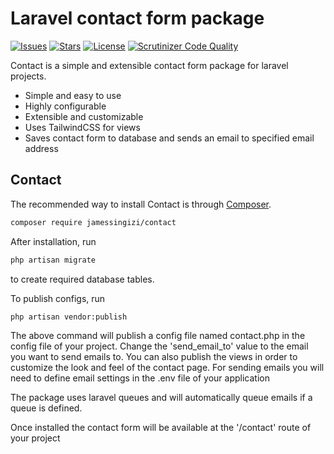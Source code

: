 # Laravel contact form package

[![Issues](https://img.shields.io/github/issues/jamessingizi/laravel-contact-package?style=flat-square&logo=appveyor)](https://github.com/jamessingizi/laravel-contact-package/issues)
[![Stars](https://img.shields.io/github/stars/jamessingizi/laravel-contact-package?style=flat-square&logo=appveyor)](https://github.com/jamessingizi/laravel-contact-package/stargazers)
[![License](https://img.shields.io/github/license/jamessingizi/laravel-contact-package?style=flat-square&logo=appveyor)](https://github.com/jamessingizi/laravel-contact-package/blob/main/LICENSE)
[![Scrutinizer Code Quality](https://img.shields.io/github/license/jamessingizi/laravel-contact-package?style=flat-square&logo=appveyor)](https://scrutinizer-ci.com/g/jamessingizi/laravel-contact-package/?branch=main)


Contact is a simple and extensible contact form package for laravel projects.

- Simple and easy to use
- Highly configurable
- Extensible and customizable
- Uses TailwindCSS for views
- Saves contact form to database and sends an email to specified email address

## Contact

The recommended way to install Contact is through
[Composer](https://getcomposer.org/).

```bash
composer require jamessingizi/contact
```

After installation, run 
```bash
php artisan migrate
```
 to create required database tables.

To publish configs, run 

```bash
php artisan vendor:publish
```

The above command will publish a config file named contact.php in the config file of your project. Change the 'send_email_to' value to the email you want to send emails to. You can also publish the views in order to customize the look and feel of the contact page. For sending emails you will need to define email settings in the .env file of your application

The package uses laravel queues and will automatically queue emails if a queue is defined.

Once installed the contact form will be available at the '/contact' route of your project



